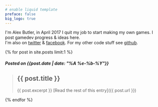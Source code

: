 ```yaml
---
# enable liquid template
preface: false
big_logo: true
---
```

I'm Alex Butler, in April 2017 I quit my job to start making my own games. I post gamedev progress & ideas here.
<br/>I'm also on [twitter](https://twitter.com/alexbutlergames) & [facebook](https://www.facebook.com/alexbutlergames).
For my other code stuff see [github](https://github.com/alexheretic).


{% for post in site.posts limit:1 %}
##### Posted on {{post.date | date: "%A %e-%b-%Y"}}

> ## {{ post.title }}
> {{ post.excerpt }}
[Read the rest of this entry]({{ post.url }})

{% endfor %}
